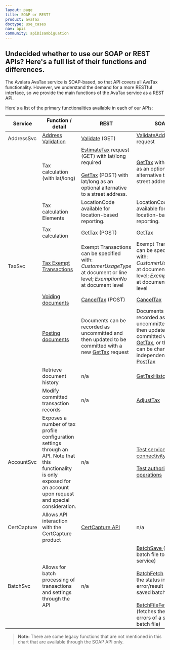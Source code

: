 ```yaml
---
layout: page
title: SOAP or REST?
product: avaTax
doctype: use_cases
nav: apis
community: apiDisambiguation
---
```

<h2>Undecided whether to use our SOAP or REST APIs? Here's a full list of their functions and differences.</h2>
<p>The Avalara AvaTax service is SOAP-based, so that API covers all AvaTax functionality. However, we understand the demand for a more RESTful interface, so we provide the main functions of the AvaTax service as a REST API.</p>
<p>Here's a list of the primary functionalities available in each of our APIs:</p>
<table class="styled-table">
	<thead>
		<tr>
			<th>Service</th>
			<th>Function / detail</th>
			<th>REST</th>
			<th>SOAP</th>
		</tr>
	</thead>
	<tbody>
		<tr>
			<td>AddressSvc</td>
			<td><a href="/avatax/address-validation">Address Validation</a></td>
			<td><a href="/avatax/api-reference/tax/v1/#validateAddress">Validate</a> (GET)</td>
			<td><a href="/avatax/api-reference/tax/soap/#validateAddress">ValidateAddress</a> request</td>
		</tr>
		<tr class="no-bottom-border">
			<td rowspan="7">TaxSvc</td>
			<td>Tax calculation (with lat/long)</td>
			<td><a href="/avatax/api-reference/tax/v1/#estimateTax">EstimateTax</a> request (GET) with lat/long required<br /><br />
				<a href="/avatax/api-reference/tax/v1/#getTax">GetTax</a> (POST) with lat/long as an optional alternative to a street address.
			</td>
			<td><a href="/avatax/api-reference/tax/soap/#getTax">GetTax</a> with lat/long as an optional alternative to a street address</td>
		</tr>
		<tr class="no-top-border no-bottom-border">
			<td>Tax calculation Elements</td>
			<td>LocationCode available for location-based reporting.</td>
			<td>LocationCode available for location-based reporting.</td>
		</tr>
		<tr class="no-top-border no-bottom-border">
			<td>Tax calculation</td>
			<td><a href="/avatax/api-reference/tax/soap/#getTax">GetTax</a> (POST)</td>
			<td><a href="/avatax/api-reference/tax/soap/#getTax">GetTax</a></td>
		</tr>
		<tr class="no-top-border no-bottom-border">
			<td><a href="/avatax/handling-tax-exempt-customers">Tax Exempt Transactions</a></td>
			<td>Exempt Transactions can be specified with: <em>CustomerUsageType</em> at document or line level; <em>ExemptionNo</em> at document level</td>
			<td>Exempt Transactions can be specified with: <em>CustomerUsageType</em> at document or line level; <em>ExemptionNo</em> at document  or line level</td>
		</tr>
		<tr class="no-top-border no-bottom-border">
			<td><a href="/avatax/voiding-documents">Voiding documents</a></td>
			<td><a href="/avatax/api-reference/tax/v1/#cancelTax">CancelTax</a> (POST)</td>
			<td><a href="/avatax/api-reference/tax/soap/#cancelTax">CancelTax</a></td>
		</tr>
		<tr class="no-top-border no-bottom-border">
			<td><a href="/avatax/reportable-transactions">Posting documents</a></td>
			<td>Documents can be recorded as uncommitted and then updated to be committed with a new <a href="/avatax/api-reference/tax/v1/#getTax">GetTax</a> request</td>
			<td>Documents can be recorded as uncommitted and then updated to be committed with <a href="/avatax/api-reference/tax/soap/#getTax">GetTax</a>, or the status can be changed independently with <a href="/avatax/api-reference/tax/soap/#postTax">PostTax</a></td>
		</tr>
		<tr class="no-top-border no-bottom-border">
			<td>Retrieve document history</td>
			<td>n/a</td>
			<td><a href="/avatax/api-reference/tax/soap/#getTaxHistory">GetTaxHistory</a></td>
		</tr>
		<tr class="no-top-border">
		    <td>&nbsp;</td>
			<td>Modify committed transaction records</td>
			<td>n/a</td>
			<td><a href="/avatax/api-reference/tax/soap/#adjustTax">AdjustTax</a></td>
		</tr>
		<tr>
			<td>AccountSvc</td>
			<td>Exposes a number of tax profile configuration settings through an API. Note that this functionality is only exposed for an account upon request and special consideration.</td>
			<td>n/a</td>
			<td>
			    <a href="/avatax/api-reference/account/soap/#ping">Test service connectivity</a><br /><br />
			    <a href="/avatax/api-reference/account/soap/#isAuthorized">Test authorized operations</a>
			</td>
		</tr>
		<tr>
			<td>CertCapture</td>
			<td>Allows API interaction with the CertCapture product</td>
			<td><a href="/certcapture">CertCapture API</a></td>
			<td>n/a</td>
		</tr>
		<tr>
			<td>BatchSvc</td>
			<td>Allows for batch processing of transactions and settings through the API</td>
			<td>n/a</td>
			<td><a href="/avatax/api-reference/batch/soap/#batchSave">BatchSave </a>(saves a batch file to the service)<br /><br />
				<a href="/avatax/api-reference/batch/soap/#batchFetch">BatchFetch</a> (fetches the status including error/result of a saved batch file)<br /><br />
				<a href="/avatax/api-reference/batch/soap/#batchFileFetch">BatchFileFetch</a> (fetches the result or errors of a saved batch file)
			</td>
		</tr>
	</tbody>
</table>
<blockquote><strong>Note: </strong>There are some legacy functions that are not mentioned in this chart that are available through the SOAP API only.</blockquote>
